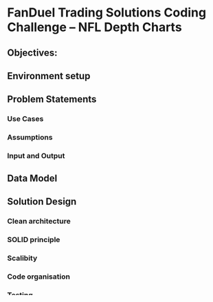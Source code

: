 # FanDuel Trading Solutions Coding Challenge – NFL Depth Charts
## Objectives:
## Environment setup
## Problem Statements
### Use Cases
### Assumptions
### Input and Output
## Data Model
## Solution Design
### Clean architecture
### SOLID principle
### Scalibity
### Code organisation
### Testing
## Maintainability
## Future work
